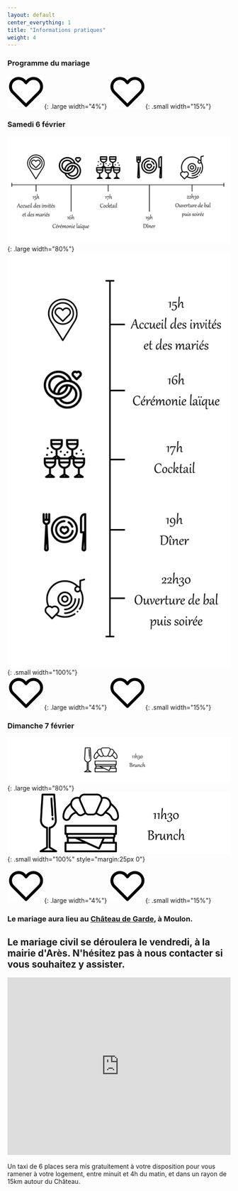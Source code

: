 ```yaml
---
layout: default
center_everything: 1
title: "Informations pratiques"
weight: 4
---
```



### Programme du mariage

![](assets/Coeur.jpg){: .large width="4%"} 
![](assets/Coeur.jpg){: .small width="15%"} 

### Samedi 6 février

![](assets/Programme.jpg){: .large width="80%"}
![](assets/ProgrmameTel.jpg){: .small width="100%"}  
![](assets/Coeur.jpg){: .large width="4%"} 
![](assets/Coeur.jpg){: .small width="15%"} 

### Dimanche 7 février 

![](assets/Brunch.jpg){: .large width="80%"}
![](assets/BrunchTel.jpg){: .small width="100%" style="margin:25px 0"}  

![](assets/Coeur.jpg){: .large width="4%"} 
![](assets/Coeur.jpg){: .small width="15%"} 

### Le mariage aura lieu au [Château de Garde](https://chateaudegarde.com/), à Moulon.

## Le mariage civil se déroulera le vendredi, à la mairie d'Arès. N'hésitez pas à nous contacter si vous souhaitez y assister.

<iframe src="https://www.google.com/maps/embed?pb=!1m18!1m12!1m3!1d4758.121377013103!2d-0.21830238666508295!3d44.83794374170417!2m3!1f0!2f0!3f0!3m2!1i1024!2i768!4f13.1!3m3!1m2!1s0xd554532dc533345%3A0x6049a9547322ec03!2sCh%C3%A2teau%20de%20Garde!5e0!3m2!1sfr!2sfr!4v1595537776165!5m2!1sfr!2sfr" style="border:0;" allowfullscreen="" aria-hidden="false" tabindex="0" width="100%" height="400" frameborder="0"></iframe>

Un taxi de 6 places sera mis gratuitement à votre disposition pour vous ramener à votre logement, entre minuit et 4h du matin, et dans un rayon de 15km autour du Château.
